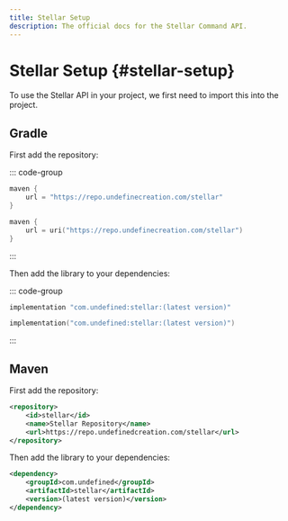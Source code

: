 ```yaml
---
title: Stellar Setup
description: The official docs for the Stellar Command API.
---
```


# Stellar Setup {#stellar-setup}

To use the Stellar API in your project, we first need to import this into the project.

## Gradle

First add the repository:

::: code-group
```groovy [build.gradle]
maven {
    url = "https://repo.undefinecreation.com/stellar"
}
```
```kts [build.gradle.kts]
maven {
    url = uri("https://repo.undefinecreation.com/stellar")
}
```
:::

Then add the library to your dependencies:

::: code-group
```groovy [build.gradle]
implementation "com.undefined:stellar:(latest version)"
```
```kts [build.gradle.kts]
implementation("com.undefined:stellar:(latest version)")
```
:::

## Maven

First add the repository:
```xml
<repository>
    <id>stellar</id>
    <name>Stellar Repository</name>
    <url>https://repo.undefinedcreation.com/stellar</url>
</repository>
```

Then add the library to your dependencies:
```xml
<dependency>
    <groupId>com.undefined</groupId>
    <artifactId>stellar</artifactId>
    <version>(latest version)</version>
</dependency>
```